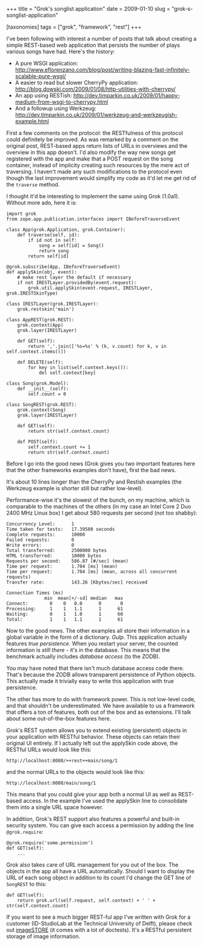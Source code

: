 +++
title = "Grok's songlist application"
date = 2009-01-10
slug = "grok-s-songlist-application"

[taxonomies]
tags = ["grok", "framework", "rest"]
+++

I've been following with interest a number of posts that talk about
creating a simple REST-based web application that persists the number of
plays various songs have had. Here's the history:

- A pure WSGI application:
  <http://www.eflorenzano.com/blog/post/writing-blazing-fast-infinitely-scalable-pure-wsgi/>
- A easier to read but slower CherryPy application:
  <http://blog.dowski.com/2009/01/08/http-utilities-with-cherrypy/>
- An app using RESTish:
  <http://dev.timparkin.co.uk/2009/01/happy-medium-from-wsgi-to-cherrypy.html>
- And a followup using Werkzeug:
  <http://dev.timparkin.co.uk/2009/01/werkzeug-and-werkzeugish-example.html>

First a few comments on the protocol: the RESTfulness of this protocol
could definitely be improved. As was remarked by a comment on the
original post, REST-based apps return lists of URLs in overviews and the
overview in this app doesn't. I'd also modify the way new songs get
registered with the app and make that a POST request on the song
container, instead of implicity creating such resources by the mere act
of traversing. I haven't made any such modifications to the protocol
even though the last improvement would simplify my code as it'd let me
get rid of the `traverse` method.

I thought it'd be interesting to implement the same using Grok (1.0a1).
Without more ado, here it is:

    import grok
    from zope.app.publication.interfaces import IBeforeTraverseEvent

    class App(grok.Application, grok.Container):
        def traverse(self, id):
            if id not in self:
                song = self[id] = Song()
                return song
            return self[id]

    @grok.subscribe(App, IBeforeTraverseEvent)
    def applySkin(obj, event):
        # make rest layer the default if necessary
        if not IRESTLayer.providedBy(event.request):
            grok.util.applySkin(event.request, IRESTLayer, grok.IRESTSkinType)

    class IRESTLayer(grok.IRESTLayer):
        grok.restskin('main')

    class AppREST(grok.REST):
        grok.context(App)
        grok.layer(IRESTLayer)

        def GET(self):
            return ','.join(['%s=%s' % (k, v.count) for k, v in self.context.items()])

        def DELETE(self):
            for key in list(self.context.keys()):
                del self.context[key]

    class Song(grok.Model):
        def __init__(self):
            self.count = 0

    class SongREST(grok.REST):
        grok.context(Song)
        grok.layer(IRESTLayer)

        def GET(self):
            return str(self.context.count)

        def POST(self):
            self.context.count += 1
            return str(self.context.count)

Before I go into the good news (Grok gives you two important features
here that the other frameworks examples don't have), first the bad news.

It's about 10 lines longer than the CherryPy and Restish examples (the
Werkzeug example is shorter still but rather low-level).

Performance-wise it's the slowest of the bunch, on my machine, which is
comparable to the machines of the others (in my case an Intel Core 2 Duo
2400 MHz Linux box) I get about 580 requests per second (not too
shabby):

    Concurrency Level:      1
    Time taken for tests:   17.39500 seconds
    Complete requests:      10000
    Failed requests:        0
    Write errors:           0
    Total transferred:      2500000 bytes
    HTML transferred:       10000 bytes
    Requests per second:    586.87 [#/sec] (mean)
    Time per request:       1.704 [ms] (mean)
    Time per request:       1.704 [ms] (mean, across all concurrent requests)
    Transfer rate:          143.26 [Kbytes/sec] received

    Connection Times (ms)
                  min  mean[+/-sd] median   max
    Connect:        0    0   0.0      0       0
    Processing:     1    1   1.1      1      61
    Waiting:        0    1   1.0      1      60
    Total:          1    1   1.1      1      61

Now to the good news. The other examples all store their information in
a global variable in the form of a dictionary. _Gulp_. This application
actually features _true persistence_. When you restart your server, the
counted information is _still there_ - it's in the database. This means
that the benchmark actually includes _database access_ (to the ZODB).

You may have noted that there isn't much database access code there.
That's because the ZODB allows transparent persistence of Python
objects. This actually made it trivially easy to write this application
with true persistence.

The other has more to do with framework power. This is not low-level
code, and that shouldn't be underestimated. We have available to us a
framework that offers a ton of features, both out of the box and as
extensions. I'll talk about some out-of-the-box features here.

Grok's REST system allows you to extend existing (persistent) objects in
your application with RESTful behavior. These objects can retain their
original UI entirely. If I actually left out the applySkin code above,
the RESTful URLs would look like this:

    http://localhost:8080/++rest++main/song/1

and the normal URLs to the objects would look like this:

    http://localhost:8080/main/song/1

This means that you could give your app both a normal UI as well as
REST-based access. In the example I've used the applySkin line to
consolidate them into a single URL space however.

In addition, Grok's REST support also features a powerful and built-in
security system. You can give each access a permission by adding the
line `@grok.require`:

    @grok.require('some.permission')
    def GET(self):
        ...

Grok also takes care of URL management for you out of the box. The
objects in the app all have a URL automatically. Should I want to
display the URL of each song object in addition to its count I'd change
the GET line of `SongREST` to this:

    def GET(self):
        return grok.url(self.request, self.context) + ' ' + str(self.context.count)

If you want to see a much bigger REST-ful app I've written with Grok for
a customer (ID-StudioLab at the Technical University of Delft), please
check out [imageSTORE](http://code.google.com/p/imagestore/) (it comes
with a lot of doctests). It's a RESTful persistent storage of image
information.

